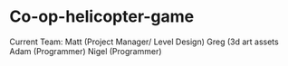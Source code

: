 Co-op-helicopter-game
=====================
Current Team:
Matt (Project Manager/ Level Design)
Greg (3d art assets
Adam (Programmer)
Nigel (Programmer)

